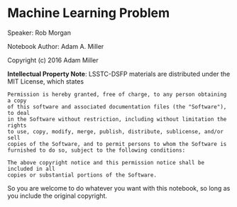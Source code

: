 # Machine Learning Problem

Speaker: Rob Morgan

Notebook Author: Adam A. Miller

Copyright (c) 2016 Adam Miller

**Intellectual Property Note**: LSSTC-DSFP materials are distributed under the MIT License, which states

```
Permission is hereby granted, free of charge, to any person obtaining a copy
of this software and associated documentation files (the "Software"), to deal
in the Software without restriction, including without limitation the rights
to use, copy, modify, merge, publish, distribute, sublicense, and/or sell
copies of the Software, and to permit persons to whom the Software is
furnished to do so, subject to the following conditions:

The above copyright notice and this permission notice shall be included in all
copies or substantial portions of the Software.
```

So you are welcome to do whatever you want with this notebook, so long as you include the original copyright.